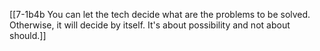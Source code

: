 [[7-1b4b You can let the tech decide what are the problems to be solved. Otherwise, it will decide by itself. It's about possibility and not about should.]]


